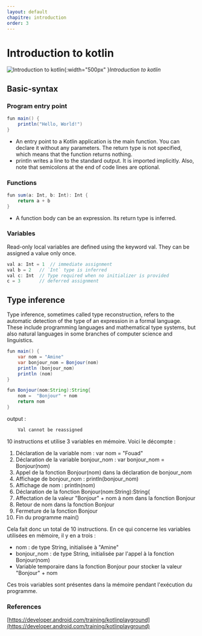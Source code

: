 ```yaml
---
layout: default
chapitre: introduction
order: 3
---
```



# Introduction to kotlin
![Introduction to kotlin](1-1-introduction-to-kotlin/images/kotline.svg){:width="500px" }*Introduction to kotlin*

## Basic-syntax

### Program entry point

```java
fun main() {
    println("Hello, World!")
}
```
- An entry point to a Kotlin application is the main function. You can declare it without any parameters. The return type is not specified, which means that the function returns nothing.
- println writes a line to the standard output. It is imported implicitly. Also, note that semicolons at the end of code lines are optional.


### Functions

```java
fun sum(a: Int, b: Int): Int {
    return a + b
}
```
- A function body can be an expression. Its return type is inferred.

### Variables

Read-only local variables are defined using the keyword val. They can be assigned a value only once.

```java
val a: Int = 1  // immediate assignment
val b = 2   // `Int` type is inferred
val c: Int  // Type required when no initializer is provided
c = 3       // deferred assignment
```

## Type inference

Type inference, sometimes called type reconstruction, refers to the automatic detection of the type of an expression in a formal language. These include programming languages and mathematical type systems, but also natural languages in some branches of computer science and linguistics. 


```java
fun main() {
    var nom = "Amine"
    var bonjour_nom = Bonjour(nom)
    println (bonjour_nom)
    println (nom)
}

fun Bonjour(nom:String):String{
    nom =  "Bonjour" + nom
    return nom
}
```
output : 
```java
    Val cannot be reassigned
```

10 instructions et utilise 3 variables en mémoire. Voici le décompte :

1. Déclaration de la variable nom : var nom = "Fouad"
2. Déclaration de la variable bonjour_nom : var bonjour_nom = Bonjour(nom)
3. Appel de la fonction Bonjour(nom) dans la déclaration de bonjour_nom
4. Affichage de bonjour_nom : println(bonjour_nom)
5. Affichage de nom : println(nom)
6. Déclaration de la fonction Bonjour(nom:String):String{
7. Affectation de la valeur "Bonjour" + nom à nom dans la fonction Bonjour
8. Retour de nom dans la fonction Bonjour
9. Fermeture de la fonction Bonjour
10. Fin du programme main()

Cela fait donc un total de 10 instructions. En ce qui concerne les variables utilisées en mémoire, il y en a trois :

- nom : de type String, initialisée à "Amine"
- bonjour_nom : de type String, initialisée par l'appel à la fonction Bonjour(nom)
- Variable temporaire dans la fonction Bonjour pour stocker la valeur "Bonjour" + nom

Ces trois variables sont présentes dans la mémoire pendant l'exécution du programme.

### References

[https://developer.android.com/training/kotlinplayground](https://developer.android.com/training/kotlinplayground)
